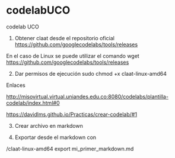 # codelabUCO
codelab UCO

1. Obtener claat desde el repositorio oficial https://github.com/googlecodelabs/tools/releases

En el caso de Linux se puede utilizar el comando wget https://github.com/googlecodelabs/tools/releases

2. Dar permisos de ejecución sudo chmod +x claat-linux-amd64


Enlaces 

http://misovirtual.virtual.uniandes.edu.co:8080/codelabs/plantilla-codelab/index.html#0

https://davidlms.github.io/Practicas/crear-codelab/#1

3. Crear archivo en markdown

4. Exportar desde el markdown con 

/claat-linux-amd64 export mi_primer_markdown.md 